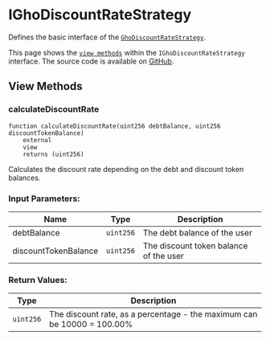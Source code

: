 # IGhoDiscountRateStrategy

Defines the basic interface of the [`GhoDiscountRateStrategy`](../GhoDiscountRateStrategy).

This page shows the [`view methods`](#view-methods) within the `IGhoDiscountRateStrategy` interface. The source code is available on [GitHub](https://github.com/aave/gho/blob/main/src/contracts/facilitators/aave/tokens/interfaces/IGhoDiscountRateStrategy.sol).

## View Methods

### calculateDiscountRate

```solidity
function calculateDiscountRate(uint256 debtBalance, uint256 discountTokenBalance)
    external
    view
    returns (uint256)
```

Calculates the discount rate depending on the debt and discount token balances.

### Input Parameters:

| Name                 | Type      | Description                            |
| -------------------- | --------- | -------------------------------------- |
| debtBalance          | `uint256` | The debt balance of the user           |
| discountTokenBalance | `uint256` | The discount token balance of the user |

### Return Values:

| Type      | Description                                                             |
| --------- | ----------------------------------------------------------------------- |
| `uint256` | The discount rate, as a percentage - the maximum can be 10000 = 100.00% |
